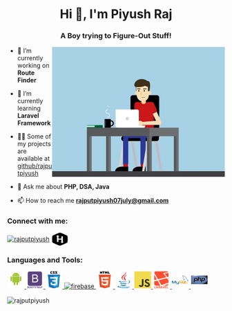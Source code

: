 <h1 align="center">Hi 👋, I'm Piyush Raj</h1>
<h3 align="center">A Boy trying to Figure-Out Stuff!</h3>
<img align="right" alt="Coding" width="400" src="QDyD.gif">

-  🔭 I’m currently working on **Route Finder**

- 🌱 I’m currently learning **Laravel Framework**

- 👨‍💻 Some of my projects are available at [github/rajputpiyush](https://github.com/rajputpiyush/)

- 💬 Ask me about **PHP, DSA, Java**

- 📫 How to reach me **rajputpiyush07july@gmail.com**

<h3 align="left">Connect with me:</h3>
<p align="left">

<a href="https://www.codechef.com/users/rajputpiyush" target="blank"><img align="center" src="https://cdn.jsdelivr.net/npm/simple-icons@3.1.0/icons/codechef.svg" alt="rajputpiyush" height="30" width="40" /></a>
<a href="https://www.hackerrank.com/@rajputpiyush07j1" target="blank"><img align="center" src="hackerrank-svgrepo-com.svg" alt="@rajputpiyush07j1" height="30" width="40" /></a>
</p>

<h3 align="left">Languages and Tools:</h3>
<p align="left"> <a href="https://developer.android.com" target="_blank"> <img src="https://raw.githubusercontent.com/devicons/devicon/master/icons/android/android-original-wordmark.svg" alt="android" width="40" height="40"/> </a> <a href="https://getbootstrap.com" target="_blank"> <img src="https://raw.githubusercontent.com/devicons/devicon/master/icons/bootstrap/bootstrap-plain-wordmark.svg" alt="bootstrap" width="40" height="40"/> </a> <a href="https://www.w3schools.com/css/" target="_blank"> <img src="https://raw.githubusercontent.com/devicons/devicon/master/icons/css3/css3-original-wordmark.svg" alt="css3" width="40" height="40"/> </a> <a href="https://firebase.google.com/" target="_blank"> <img src="https://www.vectorlogo.zone/logos/firebase/firebase-icon.svg" alt="firebase" width="40" height="40"/> </a> <a href="https://www.w3.org/html/" target="_blank"> <img src="https://raw.githubusercontent.com/devicons/devicon/master/icons/html5/html5-original-wordmark.svg" alt="html5" width="40" height="40"/> </a> <a href="https://www.java.com" target="_blank"> <img src="https://raw.githubusercontent.com/devicons/devicon/master/icons/java/java-original.svg" alt="java" width="40" height="40"/> </a> <a href="https://developer.mozilla.org/en-US/docs/Web/JavaScript" target="_blank"> <img src="https://raw.githubusercontent.com/devicons/devicon/master/icons/javascript/javascript-original.svg" alt="javascript" width="40" height="40"/> </a> <a href="https://laravel.com/" target="_blank"> <img src="https://raw.githubusercontent.com/devicons/devicon/master/icons/laravel/laravel-plain-wordmark.svg" alt="laravel" width="40" height="40"/> </a> <a href="https://www.mysql.com/" target="_blank"> <img src="https://raw.githubusercontent.com/devicons/devicon/master/icons/mysql/mysql-original-wordmark.svg" alt="mysql" width="40" height="40"/> </a> <a href="https://www.php.net" target="_blank"> <img src="https://raw.githubusercontent.com/devicons/devicon/master/icons/php/php-original.svg" alt="php" width="40" height="40"/> </a> </p>

<p><img align="center" src="https://github-readme-stats.vercel.app/api/top-langs?username=rajputpiyush&show_icons=true&locale=en&layout=compact" alt="rajputpiyush" /></p>

